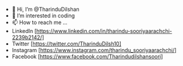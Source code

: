 - 👋 Hi, I’m @TharinduDilshan
- 👀 I’m interested in coding
- 📫 How to reach me ...
- LinkedIn [https://www.linkedin.com/in/tharindu-sooriyaarachchi-2239b2142/]
- Twitter [https://twitter.com/TharinduDilsh10]
- Instagram [https://www.instagram.com/tharindu_sooriyaarachchi/]
- Facebook [https://www.facebook.com/Tharindudilshansoori]

<!---
TharinduDilshan/TharinduDilshan is a ✨ special ✨ repository because its `README.md` (this file) appears on your GitHub profile.
You can click the Preview link to take a look at your changes.
--->
